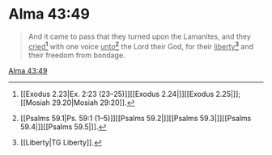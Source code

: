 # Alma 43:49

> And it came to pass that they turned upon the Lamanites, and they <u>cried</u>[^a] with one voice <u>unto</u>[^b] the Lord their God, for their <u>liberty</u>[^c] and their freedom from bondage.

[Alma 43:49](https://www.churchofjesuschrist.org/study/scriptures/bofm/alma/43?lang=eng&id=p49#p49)


[^a]: [[Exodus 2.23|Ex. 2:23 (23–25)]][[Exodus 2.24|]][[Exodus 2.25|]]; [[Mosiah 29.20|Mosiah 29:20]].  
[^b]: [[Psalms 59.1|Ps. 59:1 (1–5)]][[Psalms 59.2|]][[Psalms 59.3|]][[Psalms 59.4|]][[Psalms 59.5|]].  
[^c]: [[Liberty|TG Liberty]].  

